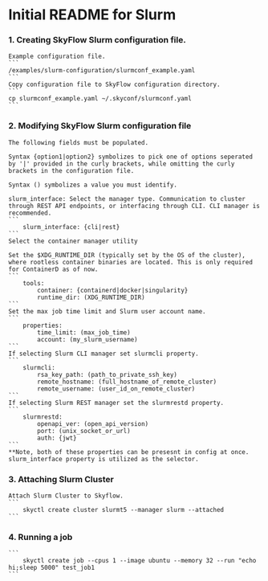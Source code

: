 # Initial README for Slurm

### 1. Creating SkyFlow Slurm configuration file.
    Example configuration file.
    ```
    /examples/slurm-configuration/slurmconf_example.yaml
    ```
    Copy configuration file to SkyFlow configuration directory. 
    ```
    cp slurmconf_example.yaml ~/.skyconf/slurmconf.yaml
    ```

### 2. Modifying SkyFlow Slurm configuration file
    The following fields must be populated.
    
    Syntax {option1|option2} symbolizes to pick one of options seperated by '|' provided in the curly brackets, while omitting the curly brackets in the configuration file.

    Syntax () symbolizes a value you must identify.

    slurm_interface: Select the manager type. Communication to cluster through REST API endpoints, or interfacing through CLI. CLI manager is recommended.
    ```
        slurm_interface: {cli|rest}
    ```
    Select the container manager utility
    
    Set the $XDG_RUNTIME_DIR (typically set by the OS of the cluster), where rootless container binaries are located. This is only required for ContainerD as of now.
    ```
        tools:
            container: {containerd|docker|singularity} 
            runtime_dir: (XDG_RUNTIME_DIR)
    ```
    Set the max job time limit and Slurm user account name.
    ```
        properties: 
            time_limit: (max_job_time)
            account: (my_slurm_username)
    ```
    If selecting Slurm CLI manager set slurmcli property.
    ```
        slurmcli: 
            rsa_key_path: (path_to_private_ssh_key)
            remote_hostname: (full_hostname_of_remote_cluster)
            remote_username: (user_id_on_remote_cluster)
    ```
    If selecting Slurm REST manager set the slurmrestd property.
    ```
        slurmrestd:
            openapi_ver: (open_api_version)
            port: (unix_socket_or_url)
            auth: {jwt}
    ```
    **Note, both of these properties can be presesnt in config at once. slurm_interface property is utilized as the selector.

### 3. Attaching Slurm Cluster
    Attach Slurm Cluster to Skyflow.
    ```
        skyctl create cluster slurmt5 --manager slurm --attached
    ```
### 4. Running a job
    ```
        skyctl create job --cpus 1 --image ubuntu --memory 32 --run "echo hi;sleep 5000" test_job1
    ```
